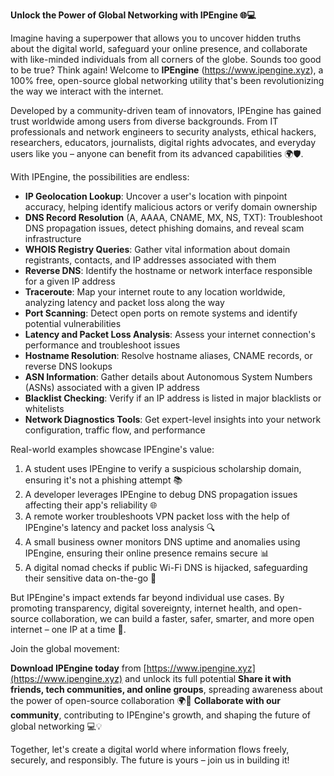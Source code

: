 **Unlock the Power of Global Networking with IPEngine 🌐💻**

Imagine having a superpower that allows you to uncover hidden truths about the digital world, safeguard your online presence, and collaborate with like-minded individuals from all corners of the globe. Sounds too good to be true? Think again! Welcome to **IPEngine** (https://www.ipengine.xyz), a 100% free, open-source global networking utility that's been revolutionizing the way we interact with the internet.

Developed by a community-driven team of innovators, IPEngine has gained trust worldwide among users from diverse backgrounds. From IT professionals and network engineers to security analysts, ethical hackers, researchers, educators, journalists, digital rights advocates, and everyday users like you – anyone can benefit from its advanced capabilities 🌍🛡️.

With IPEngine, the possibilities are endless:

*   **IP Geolocation Lookup**: Uncover a user's location with pinpoint accuracy, helping identify malicious actors or verify domain ownership
*   **DNS Record Resolution** (A, AAAA, CNAME, MX, NS, TXT): Troubleshoot DNS propagation issues, detect phishing domains, and reveal scam infrastructure
*   **WHOIS Registry Queries**: Gather vital information about domain registrants, contacts, and IP addresses associated with them
*   **Reverse DNS**: Identify the hostname or network interface responsible for a given IP address
*   **Traceroute**: Map your internet route to any location worldwide, analyzing latency and packet loss along the way
*   **Port Scanning**: Detect open ports on remote systems and identify potential vulnerabilities
*   **Latency and Packet Loss Analysis**: Assess your internet connection's performance and troubleshoot issues
*   **Hostname Resolution**: Resolve hostname aliases, CNAME records, or reverse DNS lookups
*   **ASN Information**: Gather details about Autonomous System Numbers (ASNs) associated with a given IP address
*   **Blacklist Checking**: Verify if an IP address is listed in major blacklists or whitelists
*   **Network Diagnostics Tools**: Get expert-level insights into your network configuration, traffic flow, and performance

Real-world examples showcase IPEngine's value:

1.  A student uses IPEngine to verify a suspicious scholarship domain, ensuring it's not a phishing attempt 📚
2.  A developer leverages IPEngine to debug DNS propagation issues affecting their app's reliability 🌐
3.  A remote worker troubleshoots VPN packet loss with the help of IPEngine's latency and packet loss analysis 🔍
4.  A small business owner monitors DNS uptime and anomalies using IPEngine, ensuring their online presence remains secure 📊
5.  A digital nomad checks if public Wi-Fi DNS is hijacked, safeguarding their sensitive data on-the-go 🚀

But IPEngine's impact extends far beyond individual use cases. By promoting transparency, digital sovereignty, internet health, and open-source collaboration, we can build a faster, safer, smarter, and more open internet – one IP at a time 🔐.

Join the global movement:

**Download IPEngine today** from [https://www.ipengine.xyz](https://www.ipengine.xyz) and unlock its full potential
**Share it with friends, tech communities, and online groups**, spreading awareness about the power of open-source collaboration 🌍👥
**Collaborate with our community**, contributing to IPEngine's growth, and shaping the future of global networking 💻💡

Together, let's create a digital world where information flows freely, securely, and responsibly. The future is yours – join us in building it!